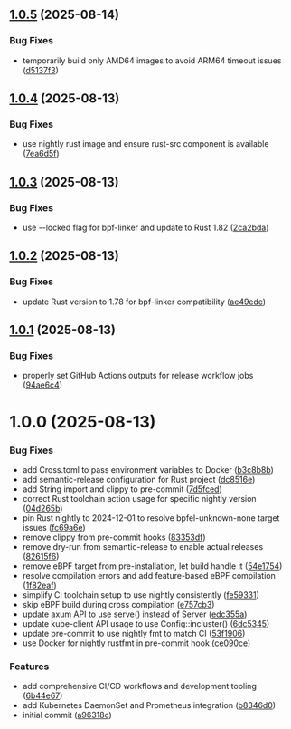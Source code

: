 ## [1.0.5](https://github.com/Perun-Engineering/ebpf-oom-watcher/compare/v1.0.4...v1.0.5) (2025-08-14)


### Bug Fixes

* temporarily build only AMD64 images to avoid ARM64 timeout issues ([d5137f3](https://github.com/Perun-Engineering/ebpf-oom-watcher/commit/d5137f395d061615e6056181dc96b913b5ed7d65))

## [1.0.4](https://github.com/Perun-Engineering/ebpf-oom-watcher/compare/v1.0.3...v1.0.4) (2025-08-13)


### Bug Fixes

* use nightly rust image and ensure rust-src component is available ([7ea6d5f](https://github.com/Perun-Engineering/ebpf-oom-watcher/commit/7ea6d5f16ffe138ca185bb95362b0c11b30964c5))

## [1.0.3](https://github.com/Perun-Engineering/ebpf-oom-watcher/compare/v1.0.2...v1.0.3) (2025-08-13)


### Bug Fixes

* use --locked flag for bpf-linker and update to Rust 1.82 ([2ca2bda](https://github.com/Perun-Engineering/ebpf-oom-watcher/commit/2ca2bda0fd31d7fbdeddd7d9672a6cb16e247795))

## [1.0.2](https://github.com/Perun-Engineering/ebpf-oom-watcher/compare/v1.0.1...v1.0.2) (2025-08-13)


### Bug Fixes

* update Rust version to 1.78 for bpf-linker compatibility ([ae49ede](https://github.com/Perun-Engineering/ebpf-oom-watcher/commit/ae49edeae24dabbd1a2ea7eeec823b8cf40127f0))

## [1.0.1](https://github.com/Perun-Engineering/ebpf-oom-watcher/compare/v1.0.0...v1.0.1) (2025-08-13)


### Bug Fixes

* properly set GitHub Actions outputs for release workflow jobs ([94ae6c4](https://github.com/Perun-Engineering/ebpf-oom-watcher/commit/94ae6c4779c4d9598b3263e81ef8a7126667a906))

# 1.0.0 (2025-08-13)


### Bug Fixes

* add Cross.toml to pass environment variables to Docker ([b3c8b8b](https://github.com/Perun-Engineering/ebpf-oom-watcher/commit/b3c8b8bb27010316cd32cd1b3d150d5496cd38ba))
* add semantic-release configuration for Rust project ([dc8516e](https://github.com/Perun-Engineering/ebpf-oom-watcher/commit/dc8516e10179d90ed1d21698bb068ead0793a586))
* add String import and clippy to pre-commit ([7d5fced](https://github.com/Perun-Engineering/ebpf-oom-watcher/commit/7d5fced4785e729458630a41a39461298d94f7db))
* correct Rust toolchain action usage for specific nightly version ([04d265b](https://github.com/Perun-Engineering/ebpf-oom-watcher/commit/04d265b2dddbe7d796d33abf937f59987c4b05c3))
* pin Rust nightly to 2024-12-01 to resolve bpfel-unknown-none target issues ([fc69a6e](https://github.com/Perun-Engineering/ebpf-oom-watcher/commit/fc69a6e75e8cc4e441f2a643da11f2349ea8a19f))
* remove clippy from pre-commit hooks ([83353df](https://github.com/Perun-Engineering/ebpf-oom-watcher/commit/83353df74b04d4fbd6f91d3489cec2e16aafb538))
* remove dry-run from semantic-release to enable actual releases ([82615f6](https://github.com/Perun-Engineering/ebpf-oom-watcher/commit/82615f6d28cc8c71c5e76c19caee7bd58b771ef1))
* remove eBPF target from pre-installation, let build handle it ([54e1754](https://github.com/Perun-Engineering/ebpf-oom-watcher/commit/54e1754027d6af122f2ef3340eb4d954d598289b))
* resolve compilation errors and add feature-based eBPF compilation ([1f82eaf](https://github.com/Perun-Engineering/ebpf-oom-watcher/commit/1f82eaf1a48e4bcadb6b23613fc24308e99aeab4))
* simplify CI toolchain setup to use nightly consistently ([fe59331](https://github.com/Perun-Engineering/ebpf-oom-watcher/commit/fe59331ee96beaa11df4add0d8f29eafc0727d65))
* skip eBPF build during cross compilation ([e757cb3](https://github.com/Perun-Engineering/ebpf-oom-watcher/commit/e757cb33ae3bd62286ffbc03b609dc5133f375c2))
* update axum API to use serve() instead of Server ([edc355a](https://github.com/Perun-Engineering/ebpf-oom-watcher/commit/edc355ab943aa353a7ad785bc4e04fb572b5c075))
* update kube-client API usage to use Config::incluster() ([6dc5345](https://github.com/Perun-Engineering/ebpf-oom-watcher/commit/6dc53453af5663a29a9b38edb60537960a2bc4d4))
* update pre-commit to use nightly fmt to match CI ([53f1906](https://github.com/Perun-Engineering/ebpf-oom-watcher/commit/53f1906aa4ce937842bad416f16b0c01b482a8b1))
* use Docker for nightly rustfmt in pre-commit hook ([ce090ce](https://github.com/Perun-Engineering/ebpf-oom-watcher/commit/ce090ce4147993b128f2fc3ed11746b3d35a1490))


### Features

* add comprehensive CI/CD workflows and development tooling ([6b44e67](https://github.com/Perun-Engineering/ebpf-oom-watcher/commit/6b44e672eb08195a26dbd56541708b360527f50c))
* add Kubernetes DaemonSet and Prometheus integration ([b8346d0](https://github.com/Perun-Engineering/ebpf-oom-watcher/commit/b8346d0cd5d7786ef5e09644689418e540784d93))
* initial commit ([a96318c](https://github.com/Perun-Engineering/ebpf-oom-watcher/commit/a96318c8482771141919645184db6f5261ae3ce4))
